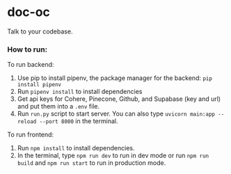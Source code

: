 # doc-oc

Talk to your codebase.

### How to run:

To run backend:

1. Use pip to install pipenv, the package manager for the backend: `pip install pipenv`
2. Run `pipenv install` to install dependencies
3. Get api keys for Cohere, Pinecone, Github, and Supabase (key and url) and put them into a `.env` file.
4. Run `run.py` script to start server. You can also type `uvicorn main:app --reload --port 8000` in the terminal.

To run frontend:

1. Run `npm install` to install dependencies.
2. In the terminal, type `npm run dev` to run in dev mode or run `npm run build` and `npm run start` to run in production mode.
